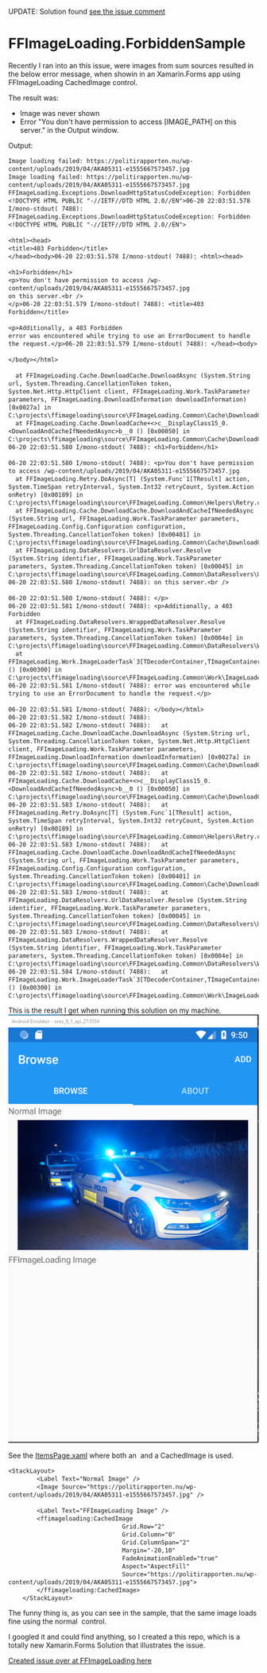 UPDATE: Solution found [see the issue comment](https://github.com/luberda-molinet/FFImageLoading/issues/1306)

# FFImageLoading.ForbiddenSample
Recently I ran into an this issue, were images from sum sources resulted in the below error message, when showin in an Xamarin.Forms app using FFImageLoading CachedImage control.

The result was: 
- Image was never shown 
- Error "You don't have permission to access [IMAGE_PATH] on this server." in the Output window.

Output:
```
Image loading failed: https://politirapporten.nu/wp-content/uploads/2019/04/AKA05311-e1555667573457.jpg
Image loading failed: https://politirapporten.nu/wp-content/uploads/2019/04/AKA05311-e1555667573457.jpg
FFImageLoading.Exceptions.DownloadHttpStatusCodeException: Forbidden <!DOCTYPE HTML PUBLIC "-//IETF//DTD HTML 2.0//EN">06-20 22:03:51.578 I/mono-stdout( 7488): FFImageLoading.Exceptions.DownloadHttpStatusCodeException: Forbidden <!DOCTYPE HTML PUBLIC "-//IETF//DTD HTML 2.0//EN">

<html><head>
<title>403 Forbidden</title>
</head><body>06-20 22:03:51.578 I/mono-stdout( 7488): <html><head>

<h1>Forbidden</h1>
<p>You don't have permission to access /wp-content/uploads/2019/04/AKA05311-e1555667573457.jpg
on this server.<br />
</p>06-20 22:03:51.579 I/mono-stdout( 7488): <title>403 Forbidden</title>

<p>Additionally, a 403 Forbidden
error was encountered while trying to use an ErrorDocument to handle the request.</p>06-20 22:03:51.579 I/mono-stdout( 7488): </head><body>

</body></html>

  at FFImageLoading.Cache.DownloadCache.DownloadAsync (System.String url, System.Threading.CancellationToken token, System.Net.Http.HttpClient client, FFImageLoading.Work.TaskParameter parameters, FFImageLoading.DownloadInformation downloadInformation) [0x0027a] in C:\projects\ffimageloading\source\FFImageLoading.Common\Cache\DownloadCache.cs:119 
  at FFImageLoading.Cache.DownloadCache+<>c__DisplayClass15_0.<DownloadAndCacheIfNeededAsync>b__0 () [0x00050] in C:\projects\ffimageloading\source\FFImageLoading.Common\Cache\DownloadCache.cs:58 06-20 22:03:51.580 I/mono-stdout( 7488): <h1>Forbidden</h1>

06-20 22:03:51.580 I/mono-stdout( 7488): <p>You don't have permission to access /wp-content/uploads/2019/04/AKA05311-e1555667573457.jpg
  at FFImageLoading.Retry.DoAsync[T] (System.Func`1[TResult] action, System.TimeSpan retryInterval, System.Int32 retryCount, System.Action onRetry) [0x00189] in C:\projects\ffimageloading\source\FFImageLoading.Common\Helpers\Retry.cs:51 
  at FFImageLoading.Cache.DownloadCache.DownloadAndCacheIfNeededAsync (System.String url, FFImageLoading.Work.TaskParameter parameters, FFImageLoading.Config.Configuration configuration, System.Threading.CancellationToken token) [0x00401] in C:\projects\ffimageloading\source\FFImageLoading.Common\Cache\DownloadCache.cs:57 
  at FFImageLoading.DataResolvers.UrlDataResolver.Resolve (System.String identifier, FFImageLoading.Work.TaskParameter parameters, System.Threading.CancellationToken token) [0x00045] in C:\projects\ffimageloading\source\FFImageLoading.Common\DataResolvers\UrlDataResolver.cs:22 06-20 22:03:51.580 I/mono-stdout( 7488): on this server.<br />

06-20 22:03:51.580 I/mono-stdout( 7488): </p>
06-20 22:03:51.581 I/mono-stdout( 7488): <p>Additionally, a 403 Forbidden
  at FFImageLoading.DataResolvers.WrappedDataResolver.Resolve (System.String identifier, FFImageLoading.Work.TaskParameter parameters, System.Threading.CancellationToken token) [0x0004e] in C:\projects\ffimageloading\source\FFImageLoading.Common\DataResolvers\WrappedDataResolver.cs:21 
  at FFImageLoading.Work.ImageLoaderTask`3[TDecoderContainer,TImageContainer,TImageView].RunAsync () [0x00300] in C:\projects\ffimageloading\source\FFImageLoading.Common\Work\ImageLoaderTask.cs:618 06-20 22:03:51.581 I/mono-stdout( 7488): error was encountered while trying to use an ErrorDocument to handle the request.</p>

06-20 22:03:51.581 I/mono-stdout( 7488): </body></html>
06-20 22:03:51.582 I/mono-stdout( 7488): 
06-20 22:03:51.582 I/mono-stdout( 7488):   at FFImageLoading.Cache.DownloadCache.DownloadAsync (System.String url, System.Threading.CancellationToken token, System.Net.Http.HttpClient client, FFImageLoading.Work.TaskParameter parameters, FFImageLoading.DownloadInformation downloadInformation) [0x0027a] in C:\projects\ffimageloading\source\FFImageLoading.Common\Cache\DownloadCache.cs:119 
06-20 22:03:51.582 I/mono-stdout( 7488):   at FFImageLoading.Cache.DownloadCache+<>c__DisplayClass15_0.<DownloadAndCacheIfNeededAsync>b__0 () [0x00050] in C:\projects\ffimageloading\source\FFImageLoading.Common\Cache\DownloadCache.cs:58 
06-20 22:03:51.583 I/mono-stdout( 7488):   at FFImageLoading.Retry.DoAsync[T] (System.Func`1[TResult] action, System.TimeSpan retryInterval, System.Int32 retryCount, System.Action onRetry) [0x00189] in C:\projects\ffimageloading\source\FFImageLoading.Common\Helpers\Retry.cs:51 
06-20 22:03:51.583 I/mono-stdout( 7488):   at FFImageLoading.Cache.DownloadCache.DownloadAndCacheIfNeededAsync (System.String url, FFImageLoading.Work.TaskParameter parameters, FFImageLoading.Config.Configuration configuration, System.Threading.CancellationToken token) [0x00401] in C:\projects\ffimageloading\source\FFImageLoading.Common\Cache\DownloadCache.cs:57 
06-20 22:03:51.583 I/mono-stdout( 7488):   at FFImageLoading.DataResolvers.UrlDataResolver.Resolve (System.String identifier, FFImageLoading.Work.TaskParameter parameters, System.Threading.CancellationToken token) [0x00045] in C:\projects\ffimageloading\source\FFImageLoading.Common\DataResolvers\UrlDataResolver.cs:22 
06-20 22:03:51.583 I/mono-stdout( 7488):   at FFImageLoading.DataResolvers.WrappedDataResolver.Resolve (System.String identifier, FFImageLoading.Work.TaskParameter parameters, System.Threading.CancellationToken token) [0x0004e] in C:\projects\ffimageloading\source\FFImageLoading.Common\DataResolvers\WrappedDataResolver.cs:21 
06-20 22:03:51.584 I/mono-stdout( 7488):   at FFImageLoading.Work.ImageLoaderTask`3[TDecoderContainer,TImageContainer,TImageView].RunAsync () [0x00300] in C:\projects\ffimageloading\source\FFImageLoading.Common\Work\ImageLoaderTask.cs:618
```

This is the result I get when running this solution on my machine.
![alt text](Assets/Screenshot.png "You don't have permission to access [IMAGE_PATH] on this server.")

See the [ItemsPage.xaml](https://github.com/Laumania/FFImageLoading.ForbiddenSample/blob/76468e2477d3ef5b303ffbb0ebcd79b0af20efa7/ForbiddenImageSample/Views/ItemsPage.xaml#L21) where both an <Image> and a CachedImage is used.

```
<StackLayout>
        <Label Text="Normal Image" />
        <Image Source="https://politirapporten.nu/wp-content/uploads/2019/04/AKA05311-e1555667573457.jpg" />

        <Label Text="FFImageLoading Image" />
        <ffimageloading:CachedImage 
                                Grid.Row="2"
                                Grid.Column="0"
                                Grid.ColumnSpan="2"                                
                                Margin="-20,10"
								FadeAnimationEnabled="true"
                                Aspect="AspectFill"
	            				Source="https://politirapporten.nu/wp-content/uploads/2019/04/AKA05311-e1555667573457.jpg">
        </ffimageloading:CachedImage>
    </StackLayout>
```

The funny thing is, as you can see in the sample, that the same image loads fine using the normal <Image> control.

I googled it and could find anything, so I created a this repo, which is a totally new Xamarin.Forms Solution that illustrates the issue.

[Created issue over at FFImageLoading here](https://github.com/luberda-molinet/FFImageLoading/issues/1306)
